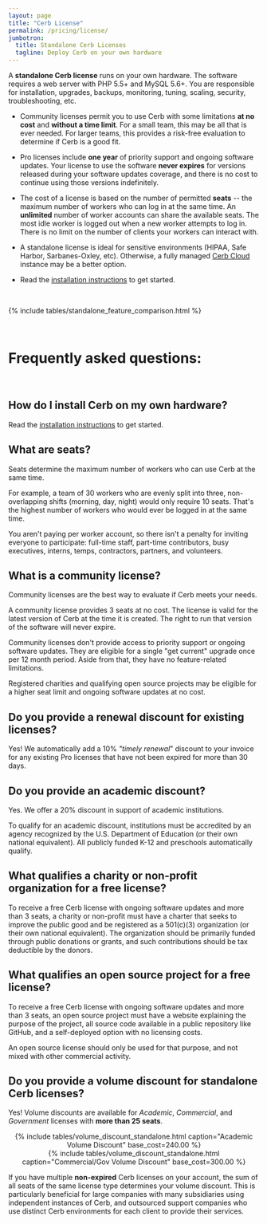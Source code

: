 ```yaml
---
layout: page
title: "Cerb License"
permalink: /pricing/license/
jumbotron:
  title: Standalone Cerb Licenses
  tagline: Deploy Cerb on your own hardware
---
```


A __standalone Cerb license__ runs on your own hardware. The software requires a web server with PHP 5.5+ and MySQL 5.6+. You are responsible for installation, upgrades, backups, monitoring, tuning, scaling, security, troubleshooting, etc.

* Community licenses permit you to use Cerb with some limitations **at no cost** and **without a time limit**.  For a small team, this may be all that is ever needed. For larger teams, this provides a risk-free evaluation to determine if Cerb is a good fit.

* Pro licenses include **one year** of priority support and ongoing software updates. Your license to use the software **never expires** for versions released during your software updates coverage, and there is no cost to continue using those versions indefinitely.

* The cost of a license is based on the number of permitted **seats** -- the maximum number of workers who can log in at the same time. An **unlimited** number of worker accounts can share the available seats. The most idle worker is logged out when a new worker attempts to log in. There is no limit on the number of clients your workers can interact with.

* A standalone license is ideal for sensitive environments (HIPAA, Safe Harbor, Sarbanes-Oxley, etc). Otherwise, a fully managed <a href="/cloud">Cerb Cloud</a> instance may be a better option.

* Read the <a href="/docs/installation">installation instructions</a> to get started.

<br/>

{% include tables/standalone_feature_comparison.html %}

<br/>

# Frequently asked questions:

<br/>

## How do I install Cerb on my own hardware?

Read the <a href="/docs/installation">installation instructions</a> to get started.

<div id="seats"></div>

## What are seats?

Seats determine the maximum number of workers who can use Cerb at the same time.

For example, a team of 30 workers who are evenly split into three, non-overlapping shifts (morning, day, night) would only require 10 seats. That's the highest number of workers who would ever be logged in at the same time.

You aren't paying per worker account, so there isn't a penalty for inviting everyone to participate: full-time staff, part-time contributors, busy executives, interns, temps, contractors, partners, and volunteers.

<div id="community-license"></div>

## What is a community license?

Community licenses are the best way to evaluate if Cerb meets your needs.

A community license provides 3 seats at no cost. The license is valid for the latest version of Cerb at the time it is created. The right to run that version of the software will never expire.

Community licenses don't provide access to priority support or ongoing software updates.  They are eligible for a single "get current" upgrade once per 12 month period.  Aside from that, they have no feature-related limitations.

Registered charities and qualifying open source projects may be eligible for a higher seat limit and ongoing software updates at no cost.

<div id="renewal"></div>

## Do you provide a renewal discount for existing licenses?

Yes! We automatically add a 10% _"timely renewal_" discount to your invoice for any existing Pro licenses that have not been expired for more than 30 days.

<div id="academic"></div>

## Do you provide an academic discount?

Yes. We offer a 20% discount in support of academic institutions.

To qualify for an academic discount, institutions must be accredited by an agency recognized by the U.S. Department of Education (or their own national equivalent).  All publicly funded K-12 and preschools automatically qualify.

<div id="non-profit"></div>

## What qualifies a charity or non-profit organization for a free license?

To receive a free Cerb license with ongoing software updates and more than 3 seats, a charity or non-profit must have a charter that seeks to improve the public good and be registered as a 501(c)(3) organization (or their own national equivalent).  The organization should be primarily funded through public donations or grants, and such contributions should be tax deductible by the donors.

<div id="opensource"></div>

## What qualifies an open source project for a free license?

To receive a free Cerb license with ongoing software updates and more than 3 seats, an open source project must have a website explaining the purpose of the project, all source code available in a public repository like GitHub, and a self-deployed option with no licensing costs.

An open source license should only be used for that purpose, and not mixed with other commercial activity.

<div id="volume-discount"></div>

## Do you provide a volume discount for standalone Cerb licenses?

Yes! Volume discounts are available for _Academic_, _Commercial_, and _Government_ licenses with __more than 25 seats__.

<div class="grid">
<div class="unit half" align="center">
{% include tables/volume_discount_standalone.html caption="Academic Volume Discount" base_cost=240.00 %}
</div>
<div class="unit half" align="center">
{% include tables/volume_discount_standalone.html caption="Commercial/Gov Volume Discount" base_cost=300.00 %}
</div>
</div>

If you have multiple **non-expired** Cerb licenses on your account, the sum of all seats of the same license type determines your volume discount. This is particularly beneficial for large companies with many subsidiaries using independent instances of Cerb, and outsourced support companies who use distinct Cerb environments for each client to provide their services.

